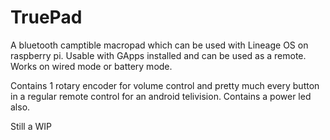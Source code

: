 # TruePad
A bluetooth camptible macropad which can be used with Lineage OS on raspberry pi. Usable with GApps installed and can be used as a remote.
Works on wired mode or battery mode.

Contains 1 rotary encoder for volume control and pretty much every button in a regular remote control for an android telivision. Contains a power led also.

Still a WIP